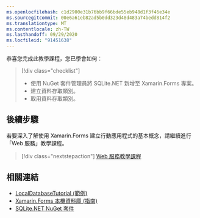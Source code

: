 ```yaml
---
ms.openlocfilehash: c1d2900e31b76bb9f66bde55eb948d1f3f46e34e
ms.sourcegitcommit: 00e6a61eb82ad5b0dd323d48d483a74bedd814f2
ms.translationtype: MT
ms.contentlocale: zh-TW
ms.lasthandoff: 09/29/2020
ms.locfileid: "91451638"
---
```

恭喜您完成此教學課程，您已學會如何：

> [!div class="checklist"]
>
> - 使用 NuGet 套件管理員將 SQLite.NET 新增至 Xamarin.Forms 專案。
> - 建立資料存取類別。
> - 取用資料存取類別。

## <a name="next-steps"></a>後續步驟

若要深入了解使用 Xamarin.Forms 建立行動應用程式的基本概念，請繼續進行「Web 服務」教學課程。

> [!div class="nextstepaction"]
> [Web 服務教學課程](~/get-started/tutorials/web-service/index.yml)

## <a name="related-links"></a>相關連結

- [LocalDatabaseTutorial (範例)](/samples/xamarin/xamarin-forms-samples/getstarted-tutorials-localdatabasetutorial/)
- [Xamarin.Forms 本機資料庫 (指南)](~/xamarin-forms/data-cloud/data/databases.md)
- [SQLite.NET NuGet 套件](https://www.nuget.org/packages/sqlite-net-pcl/)